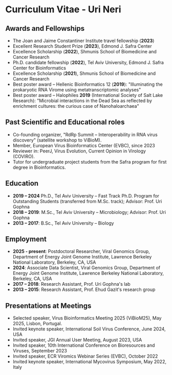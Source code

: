 # Curriculum Vitae - Uri Neri

## Awards and Fellowships

- The Joan and Jaime Constantiner Institute travel fellowship (**2023**)
- Excellent Research Student Prize (**2023**), Edmond J. Safra Center
- Excellence Scholarship (**2022**), Shmunis School of Biomedicine and Cancer Research
- Ph.D. candidate fellowship (**2022**), Tel Aviv University, Edmond J. Safra Center for Bioinformatics
- Excellence Scholarship (**2021**), Shmunis School of Biomedicine and Cancer Research
- Best poster award – Hellenic Bioinformatics 12 (**2019**): "Illuminating the prokaryotic RNA Virome using metatranscriptomic analyses" 
- Best poster award – Halophiles **2019** (International Society of Salt Lake Research): "Microbial interactions in the Dead Sea as reflected by enrichment cultures: the curious case of Nanohaloarchaea" 

## Past Scientific and Educational roles

- Co-founding organizer, "RdRp Summit – Interoperability in RNA virus discovery" (satellite workshop to ViBioM).
- Member, European Virus Bioinformatics Center (EVBC), since 2023
- Reviewer in: PeerJ, Virus Evolution, Current Opinion in Virology (COVIRO).
- Tutor for undergraduate project students from the Safra program for first degree in Bioinformatics.

## Education

- **2019 – 2024** Ph.D., Tel Aviv University – Fast Track Ph.D. Program for Outstanding Students (transferred from M.Sc. track); Advisor: Prof. Uri Gophna
- **2018 – 2019**: M.Sc., Tel Aviv University – Microbiology; Advisor: Prof. Uri Gophna
- **2013 – 2017**: B.Sc., Tel Aviv University – Biology

## Employment
- **2025 - present**: Postdoctoral Researcher, Viral Genomics Group, Department of Energy Joint Genome Institute, Lawrence Berkeley National Laboratory, Berkeley, CA, USA
- **2024**: Associate Data Scientist, Viral Genomics Group, Department of Energy Joint Genome Institute, Lawrence Berkeley National Laboratory, Berkeley, CA, USA
- **2017 – 2018**: Research Assistant, Prof. Uri Gophna's lab
- **2013 – 2015**: Research Assistant, Prof. Ehud Gazit's research group

## Presentations at Meetings

- Selected speaker, Virus Bioinformatics Meeting 2025 (ViBioM25), May 2025, Lisbon, Portugal.
- Invited keynote speaker, International Soil Virus Conference, June 2024, USA 
- Invited speaker, JGI Annual User Meeting, August 2023, USA
- Invited speaker, 10th International Conference on Bioresources and Viruses, September 2023
- Invited speaker, ECR Viromics Webinar Series (EVBC), October 2022
- Invited keynote speaker, International Mycovirus Symposium, May 2022, Italy